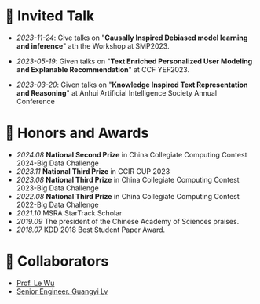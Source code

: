 # 💬 Invited Talk

- *2023-11-24*: Give talks on "**Causally Inspired Debiased model learning and inference**" ath the Workshop at SMP2023. 

- *2023-05-19*: Given talks on "**Text Enriched Personalized User Modeling and Explanable Recommendation**" at CCF YEF2023.

- *2023-03-20*: Given talks on "**Knowledge Inspired Text Representation and Reasoning**" at Anhui Artificial Intelligence Society Annual Conference



# 🥇 Honors and Awards

- *2024.08*  **National Second Prize** in China Collegiate Computing Contest 2024-Big Data Challenge 
- *2023.11*  **National Third Prize** in CCIR CUP 2023
- *2023.08*  **National Third Prize** in China Collegiate Computing Contest 2023-Big Data Challenge 
- *2022.08*  **National Third Prize** in China Collegiate Computing Contest 2022-Big Data Challenge 
- *2021.10*  MSRA StarTrack Scholar
- *2019.09*  The president of the Chinese Academy of Sciences praises.
- *2018.07*  KDD 2018 Best Student Paper Award.



# 🤝 Collaborators

- [Prof. Le Wu](https://le-wu.com/)
- [Senior Engineer. Guangyi Lv](https://scholar.google.com/citations?user=5_Gzq6wAAAAJ&hl=en)